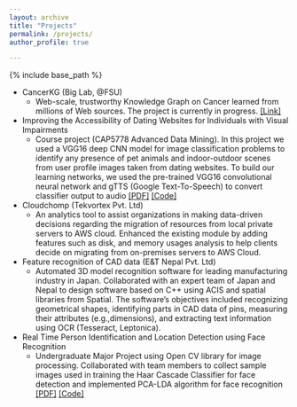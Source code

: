 ```yaml
---
layout: archive
title: "Projects"
permalink: /projects/
author_profile: true

---
```


{% include base_path %}

* CancerKG (Big Lab, @FSU)
  * Web-scale, trustworthy Knowledge Graph on Cancer learned from millions of Web sources. The project is currently in progress. [\[Link\]](http://www.cancerkg.org/) <br>
* Improving the Accessibility of Dating Websites for Individuals with Visual Impairments
  * Course project (CAP5778 Advanced Data Mining). In this project we used a VGG16 deep CNN model for image classification problems to identify any presence of pet animals and indoor-outdoor scenes from user profile images taken from dating websites. To build our learning networks, we used the pre-trained VGG16 convolutional neural network and gTTS (Google Text-To-Speech) to convert classifier output to audio [\[PDF\]](https://github.com/gyan-shrestha/CAP5778_Advanced_Data_Mining_Project/blob/main/Gyanendra_Soumya%20ADM_Final_Report.pdf) [\[Code\]](https://github.com/gyan-shrestha/CAP5778_Advanced_Data_Mining_Project/tree/main/Final-code) <br>
* Cloudchomp (Tekvortex Pvt. Ltd)
  * An analytics tool to assist organizations in making data-driven decisions regarding the migration of resources from local private servers to AWS cloud. Enhanced the existing module by adding features such as disk, and memory usages analysis to help clients decide on migrating from on-premises servers to AWS Cloud.
* Feature recognition of CAD data (E&T Nepal Pvt. Ltd)
  * Automated 3D model recognition software for leading manufacturing industry in Japan. Collaborated with an expert team of Japan and Nepal to design software based on C++ using ACIS and spatial libraries from Spatial. The software’s objectives included recognizing geometrical shapes, identifying parts in CAD data of pins, measuring their attributes (e.g.,dimensions), and extracting text information using OCR (Tesseract, Leptonica).
* Real Time Person Identification and Location Detection using Face Recognition
  * Undergraduate Major Project using Open CV library for image processing. Collaborated with team members to collect sample images used in training the Haar Cascade Classifier for face detection and implemented PCA-LDA algorithm for face recognition [\[PDF\]](https://github.com/gyan-shrestha/gyanendrashrestha.github.io/tree/master/files/Major_project_BEX.pdf) [\[Code\]](https://github.com/gyan-shrestha/face_recognition) <br>

